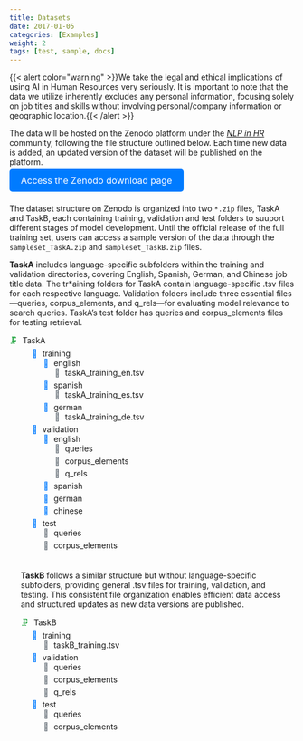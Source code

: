 ```yaml
---
title: Datasets
date: 2017-01-05
categories: [Examples]
weight: 2
tags: [test, sample, docs]
---
```

<head>
    <style>
        /* Basic styling for better presentation */
        ul {
            list-style-type: none;
            padding: 0;
            margin: 0;
        }
        li {
            margin-bottom: 5px;
        }
        /* Style folder and file icons */
        .folder {
            margin-right: 5px;
            color: #007BFF;
        }
        .file {
            margin-right: 5px;
            color: #6C757D;
        }
        .compressed-folder {
            margin-right: 5px;
            color: #28a745;
        }
        .excel-file {
            margin-right: 5px;
            color: #1f73b7;
        }
        .subfolder {
            margin-left: 20px;
        }
        .button-container {
            display: flex;
            justify-content: center;
            margin-top: 20px;
        }
        .download-button {
            background-color: #007BFF;
            color: white;
            padding: 10px 20px;
            font-size: 16px;
            border: none;
            border-radius: 5px;
            cursor: pointer;
            text-decoration: none;
        }
        .download-button:hover {
            background-color: #0056b3;
        }
    </style>
</head>

{{< alert color="warning" >}}We take the legal and ethical implications of using AI in Human Resources very seriously. It is important to note that the data we utilize inherently excludes any personal information, focusing solely on job titles and skills without involving personal/company information or geographic location.{{< /alert >}}

The data will be hosted on the Zenodo platform under the [*NLP in HR*](https://zenodo.org/communities/nlp_hr/records?q=&l=list&p=1&s=10) community, following the file structure outlined below. Each time new data is added, an updated version of the dataset will be published on the platform. 
 <br> 
<body>
    <a href="https://doi.org/10.5281/zenodo.14002665" class="download-button" target="_blank">Access the Zenodo download page</a>
    <br> 
</body>

<br>  
 
The dataset structure on Zenodo is organized into two `*.zip` files, TaskA and TaskB, each containing training, validation and test folders to suuport different stages of model development. Until the official release of the full training set, users can access a sample version of the data through the `sampleset_TaskA.zip` and `sampleset_TaskB.zip` files.

**TaskA** includes language-specific subfolders within the training and validation directories, covering English, Spanish, German, and Chinese job title data. The tr*aining folders for TaskA contain language-specific .tsv files for each respective language. Validation folders include three essential files—queries, corpus_elements, and q_rels—for evaluating model relevance to search queries. TaskA’s test folder has queries and corpus_elements files for testing retrieval. 

<body>
    <ul>
    <li class="line">
<li class="line">
            <span class="compressed-folder">🗜️️</span> TaskA
            <ul class="subfolder">
                <!-- Task A folder -->
                <li class="line">
                    <ul class="subfolder">
                        <!-- Task A / Training -->
                        <li class="line">
                            <span class="folder">📁</span> training
                            <ul class="subfolder">
                                <li class="line"><span class="folder">📁</span> english
                                    <ul class="subfolder">
                                        <li><span class="file">📄</span> taskA_training_en.tsv</li>
                                    </ul>
                                </li>
                                <li class="line"><span class="folder">📁</span> spanish
                                    <ul class="subfolder">
                                        <li><span class="file">📄</span> taskA_training_es.tsv</li>
                                    </ul>
                                </li>
                                <li class="line"><span class="folder">📁</span> german
                                    <ul class="subfolder">
                                        <li><span class="file">📄</span> taskA_training_de.tsv</li>
                                    </ul>
                                </li>
                            </ul>
                        </li>
                        <!-- Task A / Validation -->
                        <li class="line">
                            <span class="folder">📁</span> validation
                            <ul class="subfolder">
                                <li class="line"><span class="folder">📁</span> english
                                    <ul class="subfolder">
                                        <li><span class="file">📄</span> queries</li>
                                        <li><span class="file">📄</span> corpus_elements</li>
                                        <li><span class="file">📄</span> q_rels</li>
                                    </ul>
                                </li>
                                <li class="line"><span class="folder">📁</span> spanish
                                </li>
                                <li class="line"><span class="folder">📁</span> german
                                </li>
                                <li class="line"><span class="folder">📁</span> chinese
                                </li>
                            </ul>
                        </li>
                        <!-- Task A / Test -->
                        <li class="line">
                            <span class="folder">📁</span> test
                            <ul class="subfolder">
                                <li><span class="file">📄</span> queries</li>
                                <li><span class="file">📄</span> corpus_elements</li>
                            </ul>
                        </li>
                    </ul>
                </li>
    </li>
</body>

 <br> 

**TaskB** follows a similar structure but without language-specific subfolders, providing general .tsv files for training, validation, and testing. This consistent file organization enables efficient data access and structured updates as new data versions are published.




<body>
    <ul>
        <!-- Root folder -->
                <!-- Task B folder -->
                <li class="line">
                <span class="compressed-folder">🗜️️</span> TaskB
                    <ul class="subfolder">
                        <!-- Task B / Training -->
                        <li class="line">
                            <span class="folder">📁</span> training
                            <ul class="subfolder">
                                <li><span class="file">📄</span> taskB_training.tsv</li>
                            </ul>
                        </li>
                        <!-- Task B / Validation -->
                        <li class="line">
                            <span class="folder">📁</span> validation
                            <ul class="subfolder">
                                <li><span class="file">📄</span> queries</li>
                                <li><span class="file">📄</span> corpus_elements</li>
                                <li><span class="file">📄</span> q_rels</li>
                            </ul>
                        </li>
                        <!-- Task B / Test -->
                        <li class="line">
                            <span class="folder">📁</span> test
                            <ul class="subfolder">
                                <li><span class="file">📄</span> queries</li>
                                <li><span class="file">📄</span> corpus_elements</li>
                            </ul>
                        </li>
                    </ul>
                </li>
            </ul>
        </li>
    </ul>
</body>
